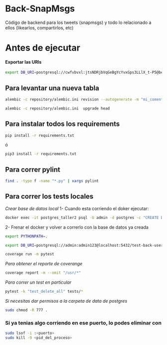 # Back-SnapMsgs
Código de backend para los tweets (snapmsgs) y todo lo relacionado a ellos (likearlos, compartirlos, etc)

# Antes de ejecutar

#### Exportar las URIs

```bash
export DB_URI=postgresql://cwfvbvxl:jtsNDRjbVqGeBgYcYvxGps3LLlX_t-P5@berry.db.elephantsql.com:5432/cwfvbvxl
```

## Para levantar una nueva tabla

```bash
alembic -c repository/alembic.ini revision --autogenerate -m "mi_comentario"
```

```bash
alembic -c repository/alembic.ini  upgrade head
```

## Para instalar todos los requirements

```bash
pip install -r requirements.txt
```

ó

```bash
pip3 install -r requirements.txt
```

## Para correr pylint

```bash
find . -type f -name "*.py" | xargs pylint
```

## Para correr los tests locales

*Crear base de datos local*
1- Cuando esta corriendo el doker ejecutar:

```bash
docker exec -it postgres_taller2 psql -U admin -d postgres -c "CREATE DATABASE \"test-back-users\";"
```

2- Frenar el docker y volver a correrlo con la base de datos ya creada

```bash
export PYTHONPATH=.
```

```bash
export DB_URI=postgresql://admin:admin123@localhost:5432/test-back-users
```

```bash
coverage run -m pytest
```

*Para obtener el reporte de coverange*

```bash
coverage report -m --omit "/usr/*"
```

*Para correr un test en particular*

```bash
pytest -k "test_delete_all" tests/*
```

*Si necesitas dar permisos a la carpeta de data de postgres*

```bash
sudo chmod -R 777 .
```

### Si ya tenias algo corriendo en ese puerto, lo podes eliminar con

```bash
sudo lsof -i :<puerto>
sudo kill -9 <pid_del_proceso>
```